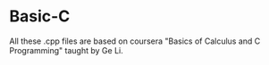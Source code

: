 # Basic-C
All these .cpp files are based on coursera "Basics of Calculus and C Programming" taught by Ge Li.
